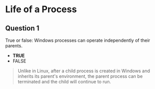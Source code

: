 # Life of a Process

## Question 1

True or false: Windows processes can operate independently of their parents.

* **TRUE**
* FALSE

> Unlike in Linux, after a child process is created in Windows and inherits its parent's environment, the parent process can be terminated and the child will continue to run.